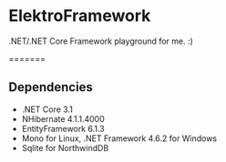 # ElektroFramework

.NET/.NET Core Framework playground for me. :)

=======

## Dependencies

* .NET Core 3.1
* NHibernate 4.1.1.4000
* EntityFramework 6.1.3
* Mono for Linux, .NET Framework 4.6.2 for Windows
* Sqlite for NorthwindDB
